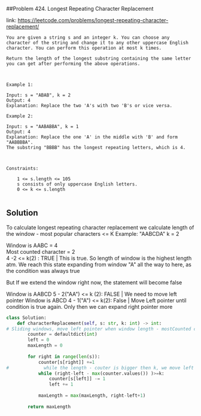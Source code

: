##Problem 
424. Longest Repeating Character Replacement

link: https://leetcode.com/problems/longest-repeating-character-replacement/

```
You are given a string s and an integer k. You can choose any character of the string and change it to any other uppercase English character. You can perform this operation at most k times.

Return the length of the longest substring containing the same letter you can get after performing the above operations.

 

Example 1:

Input: s = "ABAB", k = 2
Output: 4
Explanation: Replace the two 'A's with two 'B's or vice versa.

Example 2:

Input: s = "AABABBA", k = 1
Output: 4
Explanation: Replace the one 'A' in the middle with 'B' and form "AABBBBA".
The substring "BBBB" has the longest repeating letters, which is 4.

 

Constraints:

    1 <= s.length <= 105
    s consists of only uppercase English letters.
    0 <= k <= s.length


```


## Solution

To calculate longest repeating character replacement we calculate length of the window - most popular characters <= K
Example:
"AABCDA" k = 2

Window is AABC = 4   
Most counted character = 2  
4 -2 <= k(2) : TRUE | This is true. So length of window is the highest length atm. We reach this state expanding from window "A" all the way to here, as the condition was always true

But If we extend the window right now, the statement will become false   

Window is AABCD
5 - 2("AA") <= k (2): FALSE | We need to move left pointer 
Window is ABCD
4 - 1("A") <= k(2): False | Move Left pointer until condition is true again. Only then we can expand right pointer more

```python
class Solution:
    def characterReplacement(self, s: str, k: int) -> int:
# Sliding windows, move left pointer when window length - mostCounted character >= k
        counter = defaultdict(int)
        left = 0
        maxLength = 0
        
        for right in range(len(s)):
            counter[s[right]] +=1
#             while the length - couter is bigger then k, we move left the pointer
            while (right-left - max(counter.values()) )>=k:
                counter[s[left]] -= 1
                left += 1
            
            maxLength = max(maxLength, right-left+1)
            
        return maxLength
            
            
        


```